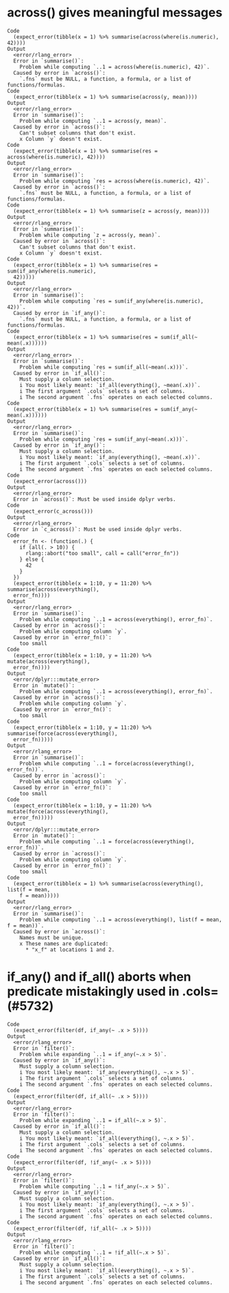 # across() gives meaningful messages

    Code
      (expect_error(tibble(x = 1) %>% summarise(across(where(is.numeric), 42))))
    Output
      <error/rlang_error>
      Error in `summarise()`: 
        Problem while computing `..1 = across(where(is.numeric), 42)`.
      Caused by error in `across()`: 
        `.fns` must be NULL, a function, a formula, or a list of functions/formulas.
    Code
      (expect_error(tibble(x = 1) %>% summarise(across(y, mean))))
    Output
      <error/rlang_error>
      Error in `summarise()`: 
        Problem while computing `..1 = across(y, mean)`.
      Caused by error in `across()`: 
        Can't subset columns that don't exist.
        x Column `y` doesn't exist.
    Code
      (expect_error(tibble(x = 1) %>% summarise(res = across(where(is.numeric), 42))))
    Output
      <error/rlang_error>
      Error in `summarise()`: 
        Problem while computing `res = across(where(is.numeric), 42)`.
      Caused by error in `across()`: 
        `.fns` must be NULL, a function, a formula, or a list of functions/formulas.
    Code
      (expect_error(tibble(x = 1) %>% summarise(z = across(y, mean))))
    Output
      <error/rlang_error>
      Error in `summarise()`: 
        Problem while computing `z = across(y, mean)`.
      Caused by error in `across()`: 
        Can't subset columns that don't exist.
        x Column `y` doesn't exist.
    Code
      (expect_error(tibble(x = 1) %>% summarise(res = sum(if_any(where(is.numeric),
      42)))))
    Output
      <error/rlang_error>
      Error in `summarise()`: 
        Problem while computing `res = sum(if_any(where(is.numeric), 42))`.
      Caused by error in `if_any()`: 
        `.fns` must be NULL, a function, a formula, or a list of functions/formulas.
    Code
      (expect_error(tibble(x = 1) %>% summarise(res = sum(if_all(~ mean(.x))))))
    Output
      <error/rlang_error>
      Error in `summarise()`: 
        Problem while computing `res = sum(if_all(~mean(.x)))`.
      Caused by error in `if_all()`: 
        Must supply a column selection.
        i You most likely meant: `if_all(everything(), ~mean(.x))`.
        i The first argument `.cols` selects a set of columns.
        i The second argument `.fns` operates on each selected columns.
    Code
      (expect_error(tibble(x = 1) %>% summarise(res = sum(if_any(~ mean(.x))))))
    Output
      <error/rlang_error>
      Error in `summarise()`: 
        Problem while computing `res = sum(if_any(~mean(.x)))`.
      Caused by error in `if_any()`: 
        Must supply a column selection.
        i You most likely meant: `if_any(everything(), ~mean(.x))`.
        i The first argument `.cols` selects a set of columns.
        i The second argument `.fns` operates on each selected columns.
    Code
      (expect_error(across()))
    Output
      <error/rlang_error>
      Error in `across()`: Must be used inside dplyr verbs.
    Code
      (expect_error(c_across()))
    Output
      <error/rlang_error>
      Error in `c_across()`: Must be used inside dplyr verbs.
    Code
      error_fn <- (function(.) {
        if (all(. > 10)) {
          rlang::abort("too small", call = call("error_fn"))
        } else {
          42
        }
      })
      (expect_error(tibble(x = 1:10, y = 11:20) %>% summarise(across(everything(),
      error_fn))))
    Output
      <error/rlang_error>
      Error in `summarise()`: 
        Problem while computing `..1 = across(everything(), error_fn)`.
      Caused by error in `across()`: 
        Problem while computing column `y`.
      Caused by error in `error_fn()`: 
        too small
    Code
      (expect_error(tibble(x = 1:10, y = 11:20) %>% mutate(across(everything(),
      error_fn))))
    Output
      <error/dplyr:::mutate_error>
      Error in `mutate()`: 
        Problem while computing `..1 = across(everything(), error_fn)`.
      Caused by error in `across()`: 
        Problem while computing column `y`.
      Caused by error in `error_fn()`: 
        too small
    Code
      (expect_error(tibble(x = 1:10, y = 11:20) %>% summarise(force(across(everything(),
      error_fn)))))
    Output
      <error/rlang_error>
      Error in `summarise()`: 
        Problem while computing `..1 = force(across(everything(), error_fn))`.
      Caused by error in `across()`: 
        Problem while computing column `y`.
      Caused by error in `error_fn()`: 
        too small
    Code
      (expect_error(tibble(x = 1:10, y = 11:20) %>% mutate(force(across(everything(),
      error_fn)))))
    Output
      <error/dplyr:::mutate_error>
      Error in `mutate()`: 
        Problem while computing `..1 = force(across(everything(), error_fn))`.
      Caused by error in `across()`: 
        Problem while computing column `y`.
      Caused by error in `error_fn()`: 
        too small
    Code
      (expect_error(tibble(x = 1) %>% summarise(across(everything(), list(f = mean,
        f = mean)))))
    Output
      <error/rlang_error>
      Error in `summarise()`: 
        Problem while computing `..1 = across(everything(), list(f = mean, f = mean))`.
      Caused by error in `across()`: 
        Names must be unique.
        x These names are duplicated:
          * "x_f" at locations 1 and 2.

# if_any() and if_all() aborts when predicate mistakingly used in .cols= (#5732)

    Code
      (expect_error(filter(df, if_any(~ .x > 5))))
    Output
      <error/rlang_error>
      Error in `filter()`: 
        Problem while expanding `..1 = if_any(~.x > 5)`.
      Caused by error in `if_any()`: 
        Must supply a column selection.
        i You most likely meant: `if_any(everything(), ~.x > 5)`.
        i The first argument `.cols` selects a set of columns.
        i The second argument `.fns` operates on each selected columns.
    Code
      (expect_error(filter(df, if_all(~ .x > 5))))
    Output
      <error/rlang_error>
      Error in `filter()`: 
        Problem while expanding `..1 = if_all(~.x > 5)`.
      Caused by error in `if_all()`: 
        Must supply a column selection.
        i You most likely meant: `if_all(everything(), ~.x > 5)`.
        i The first argument `.cols` selects a set of columns.
        i The second argument `.fns` operates on each selected columns.
    Code
      (expect_error(filter(df, !if_any(~ .x > 5))))
    Output
      <error/rlang_error>
      Error in `filter()`: 
        Problem while computing `..1 = !if_any(~.x > 5)`.
      Caused by error in `if_any()`: 
        Must supply a column selection.
        i You most likely meant: `if_any(everything(), ~.x > 5)`.
        i The first argument `.cols` selects a set of columns.
        i The second argument `.fns` operates on each selected columns.
    Code
      (expect_error(filter(df, !if_all(~ .x > 5))))
    Output
      <error/rlang_error>
      Error in `filter()`: 
        Problem while computing `..1 = !if_all(~.x > 5)`.
      Caused by error in `if_all()`: 
        Must supply a column selection.
        i You most likely meant: `if_all(everything(), ~.x > 5)`.
        i The first argument `.cols` selects a set of columns.
        i The second argument `.fns` operates on each selected columns.

